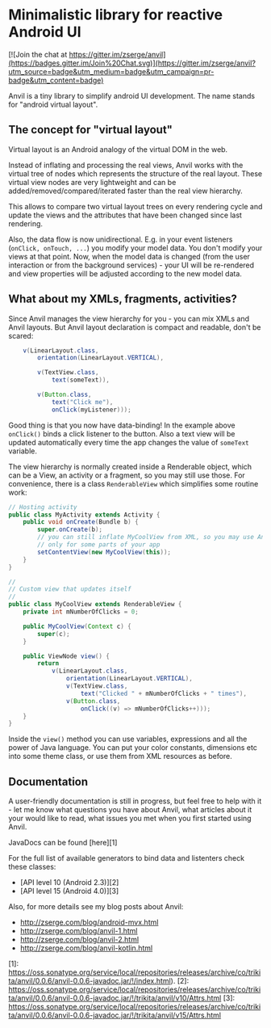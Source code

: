 # Minimalistic library for reactive Android UI

[![Join the chat at https://gitter.im/zserge/anvil](https://badges.gitter.im/Join%20Chat.svg)](https://gitter.im/zserge/anvil?utm_source=badge&utm_medium=badge&utm_campaign=pr-badge&utm_content=badge)

Anvil is a tiny library to simplify android UI development. The name stands for
"android virtual layout".

## The concept for "virtual layout"

Virtual layout is an Android analogy of the virtual DOM in the web.

Instead of inflating and processing the real views, Anvil works with the
virtual tree of nodes which represents the structure of the real layout. These
virtual view nodes are very lightweight and can be
added/removed/compared/iterated faster than the real view hierarchy.

This allows to compare two virtual layout trees on every rendering cycle and
update the views and the attributes that have been changed since last
rendering.

Also, the data flow is now unidirectional. E.g. in your event listeners
(`onClick, onTouch, ...`) you modify your model data. You don't modify your
views at that point. Now, when the model data is changed (from the user
interaction or from the background services) - your UI will be re-rendered and
view properties will be adjusted according to the new model data.

## What about my XMLs, fragments, activities?

Since Anvil manages the view hierarchy for you - you can mix XMLs and Anvil
layouts. But Anvil layout declaration is compact and readable, don't be
scared:

```java
	v(LinearLayout.class,
		orientation(LinearLayout.VERTICAL),

		v(TextView.class,
			text(someText)),

		v(Button.class,
			text("Click me"),
			onClick(myListener)));
```

Good thing is that you now have data-binding! In the example above `onClick()`
binds a click listener to the button. Also a text view will be updated
automatically every time the app changes the value of `someText` variable.

The view hierarchy is normally created inside a Renderable object, which can be
a View, an activity or a fragment, so you may still use those. For convenience,
there is a class `RenderableView` which simplifies some routine work:

```java
// Hosting activity
public class MyActivity extends Activity {
	public void onCreate(Bundle b) {
		super.onCreate(b);
		// you can still inflate MyCoolView from XML, so you may use Anvil
		// only for some parts of your app
		setContentView(new MyCoolView(this));
	}
}

//
// Custom view that updates itself
//
public class MyCoolView extends RenderableView {
	private int mNumberOfClicks = 0;

	public MyCoolView(Context c) {
		super(c);
	}

	public ViewNode view() {
		return
			v(LinearLayout.class,
				orientation(LinearLayout.VERTICAL),
				v(TextView.class,
					text("Clicked " + mNumberOfClicks + " times"),
				v(Button.class,
					onClick((v) => mNumberOfClicks++)));
	}
}
```

Inside the `view()` method you can use variables, expressions and all the power
of Java language. You can put your color constants, dimensions etc into some
theme class, or use them from XML resources as before.

## Documentation

A user-friendly documentation is still in progress, but feel free to help with it - let me know what questions you have about Anvil, what articles about it your would like to read, what issues you met when you first started using Anvil.

JavaDocs can be found [here][1]

For the full list of available generators to bind data and listenters check these classes:

* [API level 10 (Android 2.3)][2]
* [API level 15 (Android 4.0)][3]

Also, for more details see my blog posts about Anvil:

- http://zserge.com/blog/android-mvx.html
- http://zserge.com/blog/anvil-1.html
- http://zserge.com/blog/anvil-2.html
- http://zserge.com/blog/anvil-kotlin.html

[1]: https://oss.sonatype.org/service/local/repositories/releases/archive/co/trikita/anvil/0.0.6/anvil-0.0.6-javadoc.jar/!/index.html).
[2]: https://oss.sonatype.org/service/local/repositories/releases/archive/co/trikita/anvil/0.0.6/anvil-0.0.6-javadoc.jar/!/trikita/anvil/v10/Attrs.html
[3]: https://oss.sonatype.org/service/local/repositories/releases/archive/co/trikita/anvil/0.0.6/anvil-0.0.6-javadoc.jar/!/trikita/anvil/v15/Attrs.html
